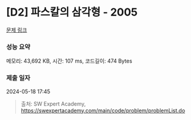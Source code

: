 # [D2] 파스칼의 삼각형 - 2005 

[문제 링크](https://swexpertacademy.com/main/code/problem/problemDetail.do?contestProbId=AV5P0-h6Ak4DFAUq) 

### 성능 요약

메모리: 43,692 KB, 시간: 107 ms, 코드길이: 474 Bytes

### 제출 일자

2024-05-18 17:45



> 출처: SW Expert Academy, https://swexpertacademy.com/main/code/problem/problemList.do